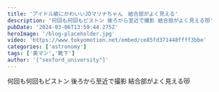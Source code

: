 ```yaml
---
title: 'アイドル級にかわいいJDマリナちゃん　結合部がよく見える'
description: '何回も何回もピストン 後ろから至近で撮影 結合部がよく見える😻'
pubDate: '2024-03-06T13:59:44.275Z'
heroImage: '/blog-placeholder.jpg'
video: 'https://www.tokyomotion.net/embed/ce85fd371448ffff3bbe'
categories: ['astronomy']
tags: ['美マン','靴下']
author: '["sexford_university"]'
---
```


何回も何回もピストン 後ろから至近で撮影 結合部がよく見える😻




